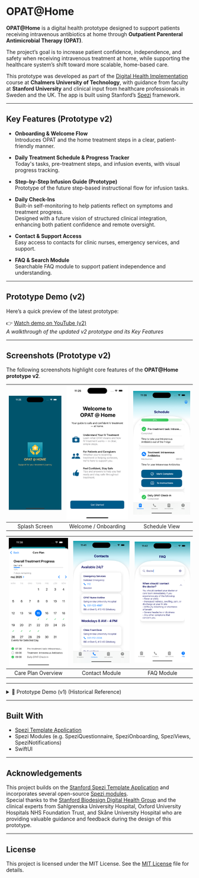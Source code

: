 <!--
This source file is part of the OPAT@Home project.

Based on the Stanford Spezi Template Application:
https://github.com/StanfordSpezi/SpeziTemplateApplication

SPDX-FileCopyrightText: 2023 Stanford University  
SPDX-License-Identifier: MIT
-->

# OPAT@Home

**OPAT@Home** is a digital health prototype designed to support patients receiving intravenous antibiotics at home through **Outpatient Parenteral Antimicrobial Therapy (OPAT)**.

The project’s goal is to increase patient confidence, independence, and safety when receiving intravenous treatment at home, while supporting the healthcare system’s shift toward more scalable, home-based care.

This prototype was developed as part of the [Digital Health Implementation](https://www.chalmers.se/en/education/your-studies/course-selection-and-registration/select-courses/choose-a-tracks-course/digital-health-implementation/) course at **Chalmers University of Technology**, with guidance from faculty at **Stanford University** and clinical input from healthcare professionals in Sweden and the UK. The app is built using Stanford’s [Spezi](https://github.com/StanfordSpezi/Spezi) framework.

---

## Key Features (Prototype v2)

- **Onboarding & Welcome Flow**  
  Introduces OPAT and the home treatment steps in a clear, patient-friendly manner.

- **Daily Treatment Schedule & Progress Tracker**  
  Today's tasks, pre-treatment steps, and infusion events, with visual progress tracking.

- **Step-by-Step Infusion Guide (Prototype)**  
  Prototype of the future step-based instructional flow for infusion tasks.

- **Daily Check-Ins**  
  Built-in self-monitoring to help patients reflect on symptoms and treatment progress.  
  Designed with a future vision of structured clinical integration, enhancing both patient confidence and remote oversight.

- **Contact & Support Access**  
  Easy access to contacts for clinic nurses, emergency services, and support.

- **FAQ & Search Module**  
  Searchable FAQ module to support patient independence and understanding.

---

## Prototype Demo (v2)

Here’s a quick preview of the latest prototype:

👉 [Watch demo on YouTube (v2)](https://youtube.com/shorts/YVcvpVbuJEw)  
*A walkthrough of the updated v2 prototype and its Key Features*

---


## Screenshots (Prototype v2)

The following screenshots highlight core features of the **OPAT@Home prototype v2**.

| ![Splash](./screenshots/v2/01_splash.png) | ![Welcome](./screenshots/v2/02_onboarding_intro.png) | ![Schedule](./screenshots/v2/03_schedule.png) |
|:--:|:--:|:--:|
| Splash Screen | Welcome / Onboarding | Schedule View |

| ![Care Plan](./screenshots/v2/04_careplan.png) | ![Contacts](./screenshots/v2/05_contacts.png) | ![FAQ](./screenshots/v2/06_faq.png) |
|:--:|:--:|:--:|
| Care Plan Overview | Contact Module | FAQ Module |

---

<details>
<summary>📜 Prototype Demo (v1) (Historical Reference)</summary>

### Prototype Demo (v1)

👉 [Watch demo on YouTube (v1)](https://youtube.com/shorts/mlTw7f_ffxE)  
*A quick walkthrough of Prototype v1*

</details>

---

## Built With

- [Spezi Template Application](https://github.com/StanfordSpezi/SpeziTemplateApplication)
- Spezi Modules (e.g. SpeziQuestionnaire, SpeziOnboarding, SpeziViews, SpeziNotifications)
- SwiftUI

---

## Acknowledgements

This project builds on the [Stanford Spezi Template Application](https://github.com/StanfordSpezi/SpeziTemplateApplication) and incorporates several open-source [Spezi modules](https://github.com/StanfordSpezi).  
Special thanks to the [Stanford Biodesign Digital Health Group](https://biodesign.stanford.edu/) and the clinical experts from Sahlgrenska University Hospital, Oxford University Hospitals NHS Foundation Trust, and Skåne University Hospital who are providing valuable guidance and feedback during the design of this prototype.

---

## License

This project is licensed under the MIT License. See the [MIT License](LICENSES/MIT.txt) file for details.

